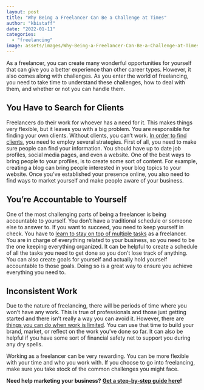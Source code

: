 ```yaml
---
layout: post
title: "Why Being a Freelancer Can Be a Challenge at Times"
author: "kbistaff"
date: "2022-01-11"
categories: 
  - "freelancing"
image: assets/images/Why-Being-a-Freelancer-Can-Be-a-Challenge-at-Times.jpg
---
```


As a freelancer, you can create many wonderful opportunities for yourself that can give you a better experience than other career types. However, it also comes along with challenges. As you enter the world of freelancing, you need to take time to understand these challenges, how to deal with them, and whether or not you can handle them.

## **You Have to Search for Clients**

Freelancers do their work for whoever has a need for it. This makes things very flexible, but it leaves you with a big problem. You are responsible for finding your own clients. Without clients, you can’t work. [In order to find clients](https://www.creativelive.com/blog/how-to-get-freelance-clients-to-come-to-you/), you need to employ several strategies. First of all, you need to make sure people can find your information. You should have up to date job profiles, social media pages, and even a website. One of the best ways to bring people to your profiles, is to create some sort of content. For example, creating a blog can bring people interested in your blog topics to your website. Once you’ve established your presence online, you also need to find ways to market yourself and make people aware of your business.

## **You’re Accountable to Yourself**

One of the most challenging parts of being a freelancer is being accountable to yourself. You don’t have a traditional schedule or someone else to answer to. If you want to succeed, you need to keep yourself in check. You have to [learn to stay on top of multiple tasks](https://www.hecticapp.com/project-management-for-freelancers) as a freelancer. You are in charge of everything related to your business, so you need to be the one keeping everything organized. It can be helpful to create a schedule of all the tasks you need to get done so you don’t lose track of anything. You can also create goals for yourself and actually hold yourself accountable to those goals. Doing so is a great way to ensure you achieve everything you need to.

## **Inconsistent Work**

Due to the nature of freelancing, there will be periods of time where you won’t have any work. This is true of professionals and those just getting started and there isn’t really a way you can avoid it. However, there are [things you can do when work is limited](https://writersedit.com/freelance-writing/7-ways-stay-productive-freelance-work-slows/). You can use that time to build your brand, market, or reflect on the work you’ve done so far. It can also be helpful if you have some sort of financial safety net to support you during any dry spells.

Working as a freelancer can be very rewarding. You can be more flexible with your time and who you work with. If you choose to go into freelancing, make sure you take stock of the common challenges you might face.  

**Need help marketing your business?** [**Get a step-by-step guide here**](https://katebagoy.com/ebook/)**!**
